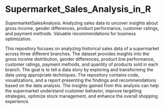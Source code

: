 # Supermarket_Sales_Analysis_in_R
SupermarketSalesAnalysis: Analyzing sales data to uncover insights about gross income, gender differences, product performance, customer ratings, and payment methods. Valuable recommendations for business optimization.


This repository focuses on analyzing historical sales data of a supermarket across three different branches. The dataset provides insights into the gross income distribution, gender differences, product line performance, customer ratings, payment methods, and quantity of products sold in each branch. The goal is to tell a data story by exploring and transforming the data using appropriate techniques. The repository contains code, visualizations, and a report presenting the findings and recommendations based on the data analysis. The insights gained from this analysis can help the supermarket understand customer behavior, improve targeting strategies, optimize stock management, and enhance the overall shopping experience.
